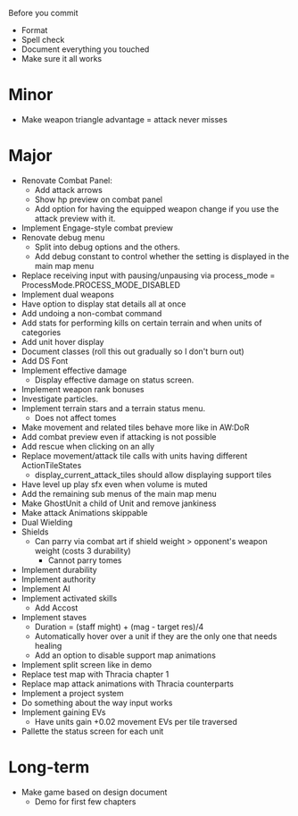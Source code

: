 Before you commit
* Format
* Spell check
* Document everything you touched
* Make sure it all works

# Minor
* Make weapon triangle advantage = attack never misses

# Major
* Renovate Combat Panel:
	* Add attack arrows
	* Show hp preview on combat panel
	* Add option for having the equipped weapon change if you use the attack preview with it.
* Implement Engage-style combat preview
* Renovate debug menu
	* Split into debug options and the others.
	* Add debug constant to control whether the setting is displayed in the main map menu
* Replace receiving input with pausing/unpausing via process_mode = ProcessMode.PROCESS_MODE_DISABLED
* Implement dual weapons
* Have option to display stat details all at once
* Add undoing a non-combat command
* Add stats for performing kills on certain terrain and when units of categories
* Add unit hover display
* Document classes (roll this out gradually so I don't burn out)
* Add DS Font
* Implement effective damage
	* Display effective damage on status screen.
* Implement weapon rank bonuses
* Investigate particles.
* Implement terrain stars and a terrain status menu.
	* Does not affect tomes
* Make movement and related tiles behave more like in AW:DoR
* Add combat preview even if attacking is not possible
* Add rescue when clicking on an ally
* Replace movement/attack tile calls with units having different ActionTileStates
	* display_current_attack_tiles should allow displaying support tiles
* Have level up play sfx even when volume is muted
* Add the remaining sub menus of the main map menu
* Make GhostUnit a child of Unit and remove jankiness
* Make attack Animations skippable
* Dual Wielding
* Shields
	* Can parry via combat art if shield weight > opponent's weapon weight (costs 3 durability)
		* Cannot parry tomes
* Implement durability
* Implement authority
* Implement AI
* Implement activated skills
	* Add Accost
* Implement staves
	* Duration = (staff might) + (mag - target res)/4
	* Automatically hover over a unit if they are the only one that needs healing
	* Add an option to disable support map animations
* Implement split screen like in demo
* Replace test map with Thracia chapter 1
* Replace map attack animations with Thracia counterparts
* Implement a project system
* Do something about the way input works
* Implement gaining EVs
	* Have units gain +0.02 movement EVs per tile traversed
* Pallette the status screen for each unit

# Long-term
* Make game based on design document
	* Demo for first few chapters
<!-- * Scrub Emblem
	* Features scrub FE3 units
* Dungeon crawler thing.
* FERemix/Age of Emblem?
* Implement FE5 Chapter 1 -->
